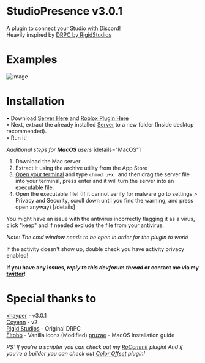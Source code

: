 # StudioPresence v3.0.1

A plugin to connect your Studio with Discord!  
Heavily inspired by [DRPC by RigidStudios](https://devforum.roblox.com/t/1086405)

# Examples

![image](upload://75jqwfBw66eagUDZdpPrZhyF7KV.png)

# Installation

• Download [Server Here](https://github.com/iArxic/StudioPresence/releases/tag/v3.0.1) and [Roblox Plugin Here](https://www.roblox.com/library/11213975679/StudioPresence)  
• Next, extract the already installed [Server](https://github.com/iArxic/StudioPresence/releases/tag/v3.0.1) to a new folder (Inside desktop recommended).  
• Run it!

*Additional steps for **MacOS** users*
[details="MacOS"]
1. Download the Mac server
2. Extract it using the archive utility from the App Store
3. [Open your terminal](https://support.apple.com/guide/terminal/open-or-quit-terminal-apd5265185d-f365-44cb-8b09-71a064a42125) and type `chmod u+x ` and then drag the server file into your terminal, press enter and it will turn the server into an executable file.
4. Open the executable file! (If it cannot verify for malware go to settings > Privacy and Security, scroll down until you find the warning, and press open anyway)
[/details]


You might have an issue with the antivirus incorrectly flagging it as a virus, click "keep" and if needed exclude the file from your antivirus.

_Note: The cmd window needs to be open in order for the plugin to work!_

If the activity doesn't show up, double check you have activity privacy enabled!

**If you have any issues, *reply to this devforum thread* or contact me via my [twitter](https://twitter.com/iArxic)!**

# Special thanks to

[xhayper](https://github.com/xhayper) - v3.0.1  
[Coyenn](https://github.com/Coyenn) - v2  
[Rigid Studios](https://devforum.roblox.com/u/Rigid_Studios) - Original DRPC  
[Eltobb](https://devforum.roblox.com/u/Elttob) - Vanilla icons (Modified)
[pruzae](https://devforum.roblox.com/u/pruzae) - MacOS installation guide

*PS: If you're a scripter you can check out my [RoCommit](https://devforum.roblox.com/t/rocommit-git-like-webhook-logging/1886532) plugin!
And if you're a builder you can check out [Color Offset](https://devforum.roblox.com/t/color-offset-plugin-add-color-variations-to-your-builds/2333459) plugin!*

